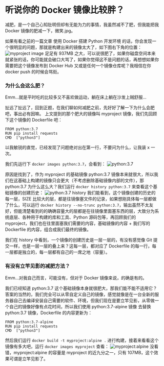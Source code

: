 # 听说你的 Docker 镜像比较胖？


减肥，是一个自己心知肚明但却有无能为力的事情，我虽然减不了肥，但我能把我 Docker 镜像的肥减一下，微笑.jpg。

如果有看之前的一篇文章 使用 Docker 搭建 Python 开发环境 的话，你会发现一个很明显的问题，那就是构建出来的镜像太大了，如下图右下角的位置：
![myproject image](https://mmbiz.qpic.cn/mmbiz_png/oS1Ryib0qL8WcE1tfYuvtAZ50uCtrpvChaHcv3bVYZmcaswlpOE7E3lYdmentjmNH0JqMicDKdLQT6NjGGFcZe3A/0?wx_fmt=png)
足足有 937MB 之大，可以说很肥了，如果你磁盘空间本来就紧张的话，你可能就会破口大骂了，如果你觉得这不是问题的话，再想想如果你需要把这个镜像发布到 Docker Hub 又或是任何一个镜像仓库呢？我相信在你 docker push 的时候会骂街。

### 为什么会这么肥？
Emm...就是平时吃的比较多又不喜欢做运动，躺在床上躺在沙发上贼舒服...

扯远了扯远了，回到正题，在我们聊如何减肥之前，先好好了解一下为什么会肥吧，事出必有因嘛。
上文提到的那个肥大的镜像叫 myproject 镜像，我们先回顾下这个镜像的 Dockerfile 吧：
```
FROM python:3.7
RUN pip install requests
CMD  ["python3"]
```

以我敏锐的直觉，已经发现了问题绝对出在第一行，不要问为什么，让我装 x 一次。

我们先运行下 `docker images python:3.7`，会看到：
![python:3.7](https://mmbiz.qpic.cn/mmbiz_png/oS1Ryib0qL8XKla5MEE3zx19ykfBicGBQ1lb7vXNsxJUiarnThkoPoYeia82TAmibGA3VSE3jNhKnDic5YLq375IjxXQ/0?wx_fmt=png)

原因是找到了，作为 myproject 的基础镜像 python:3.7 镜像本来就很大，所以我们在这基础上构建的镜像只会更大（不考虑删除基础镜像内部的文件），那 python:3.7 为什么这么大？我们运行 `docker history python:3.7` 来查看这个基础镜像的创建历史：
![python:3.7 history](https://mmbiz.qpic.cn/mmbiz_png/oS1Ryib0qL8XKla5MEE3zx19ykfBicGBQ1WFJCN8jGVZ9kuMf7oRwfcm1Da7F0QceuicR4UodAUbibKRjEQvgPAC0g/0?wx_fmt=png)
我们能看到，这个镜像创建的历史的每一层，SIZE 比较大的层，都是往镜像塞文件的记录，如果想刚具体每一层都做了什么，可以运行 `docker history --no-trunc python:3.7`，输出虽然不太友好，但能清楚看到的的确确容量大的层都是在往镜像里面塞东西的层，大致分为系统底层、各种用于构建的库和工具、Python 源码包等，再回顾我们的 myproject，我们也在往里面塞我们需要的内容，基础镜像的内容 + 我们写的 Dockerfile 的内容，组合成我们最终的镜像。

我们在 history 中看到，一个镜像的创建历史是一层一层的，有没有感觉像 Git 提交一样，也是一层一层的叠上来？这每一层，都对应了 Dockerfile 的每一行，每一层都是独立的，每一层都有自己的一席之地（容量）。

### 有没有立竿见影的减肥方法？
Emm...对我自己而言，可能没有，但对于 Docker 镜像来说，的确是有的。

我们已经知道 python:3.7 这个基础镜像本身就很肥大，那我们能不能不适用它？答案的当然的，我们完全可以从零自定义自己的镜像，感觉就像是在一台全新的服务器自己去编译安装自己需要的软件、环境，但我们现在是要立竿见影，从零做一个自己的镜像好像有点花时间，所以我们使用 python:3.7-alpine 镜像 去替换 python:3.7 镜像，Dockerfile 的内容更新为：
```
FROM python:3.7-alpine
RUN pip install requests
CMD  ["python3"]
```

然后我们运行 `docker build -t myproject:alpine .` 进行构建，接着来看看这个镜像有多大吧，运行 `docker images myproject` 查看：
![myproject:alpine](https://mmbiz.qpic.cn/mmbiz_png/oS1Ryib0qL8XKla5MEE3zx19ykfBicGBQ18hicaibc8o7DlUFvMdcTP4kFULrFrKNypunVoSWP0aoCibic7wlNMX40Vg/0?wx_fmt=png)
没看错，myproject:alpine 的容量是 myproject 的近九分之一，只有 107MB，这个效果可谓是立竿见影了。


